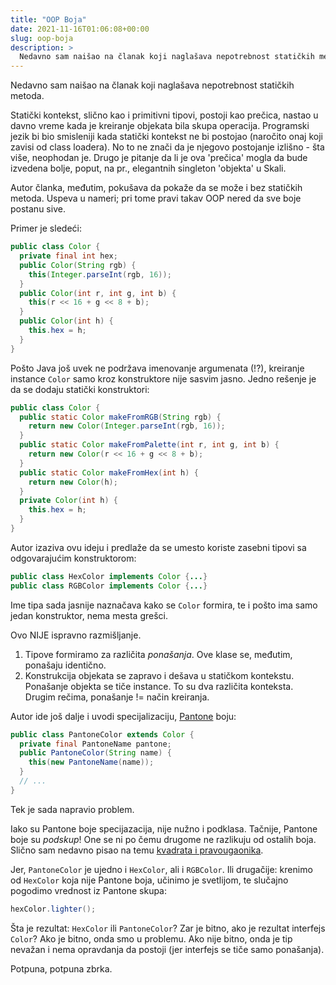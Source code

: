 ```yaml
---
title: "OOP Boja"
date: 2021-11-16T01:06:08+00:00
slug: oop-boja
description: >
  Nedavno sam naišao na članak koji naglašava nepotrebnost statičkih metoda.
---
```


Nedavno sam naišao na članak koji naglašava nepotrebnost statičkih metoda.

Statički kontekst, slično kao i primitivni tipovi, postoji kao prečica, nastao u davno vreme kada je kreiranje objekata bila skupa operacija. Programski jezik bi bio smisleniji kada statički kontekst ne bi postojao (naročito onaj koji zavisi od class loadera). No to ne znači da je njegovo postojanje izlišno - šta više, neophodan je. Drugo je pitanje da li je ova 'prečica' mogla da bude izvedena bolje, poput, na pr., elegantnih singleton 'objekta' u Skali.

Autor članka, međutim, pokušava da pokaže da se može i bez statičkih metoda. Uspeva u nameri; pri tome pravi takav OOP nered da sve boje postanu sive.

Primer je sledeći:

```java
public class Color {
  private final int hex;
  public Color(String rgb) {
    this(Integer.parseInt(rgb, 16));
  }
  public Color(int r, int g, int b) {
    this(r << 16 + g << 8 + b);
  }
  public Color(int h) {
    this.hex = h;
  }
}
```

Pošto Java još uvek ne podržava imenovanje argumenata (!?), kreiranje instance `Color` samo kroz konstruktore nije sasvim jasno. Jedno rešenje je da se dodaju statički konstruktori:

```java
public class Color {
  public static Color makeFromRGB(String rgb) {
    return new Color(Integer.parseInt(rgb, 16));
  }
  public static Color makeFromPalette(int r, int g, int b) {
    return new Color(r << 16 + g << 8 + b);
  }
  public static Color makeFromHex(int h) {
    return new Color(h);
  }
  private Color(int h) {
    this.hex = h;
  }
}
```

Autor izaziva ovu ideju i predlaže da se umesto koriste zasebni tipovi sa odgovarajućim konstruktorom:

```java
public class HexColor implements Color {...}
public class RGBColor implements Color {...}
```

Ime tipa sada jasnije naznačava kako se `Color` formira, te i pošto ima samo jedan konstruktor, nema mesta grešci.

Ovo NIJE ispravno razmišljanje.

1. Tipove formiramo za različita _ponašanja_. Ove klase se, međutim, ponašaju identično.
2. Konstrukcija objekata se zapravo i dešava u statičkom kontekstu. Ponašanje objekta se tiče instance. To su dva različita konteksta. Drugim rečima, ponašanje != način kreiranja.

Autor ide još dalje i uvodi specijalizaciju, [Pantone](https://www.pantone-colours.com) boju:

```java
public class PantoneColor extends Color {
  private final PantoneName pantone;
  public PantoneColor(String name) {
    this(new PantoneName(name));
  }
  // ...
}
```

Tek je sada napravio problem.

Iako su Pantone boje specijazacija, nije nužno i podklasa. Tačnije, Pantone boje su _podskup_! One se ni po čemu drugome ne razlikuju od ostalih boja. Slično sam nedavno pisao na temu [kvadrata i pravougaonika](https://oblac.rs/kvadrat-vs-pravougaonik/).

Jer, `PantoneColor` je ujedno i `HexColor`, ali i `RGBColor`. Ili drugačije: krenimo od `HexColor` koja nije Pantone boja, učinimo je svetlijom, te slučajno pogodimo vrednost iz Pantone skupa:

```java
hexColor.lighter();
```

Šta je rezultat: `HexColor` ili `PantoneColor`? Zar je bitno, ako je rezultat interfejs `Color`? Ako je bitno, onda smo u problemu. Ako nije bitno, onda je tip nevažan i nema opravdanja da postoji (jer interfejs se tiče samo ponašanja).

Potpuna, potpuna zbrka.
